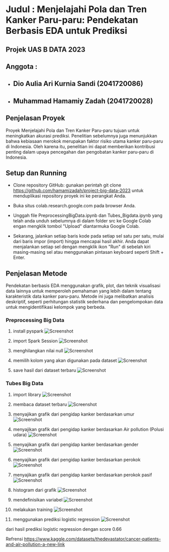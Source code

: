 # Judul     : Menjelajahi Pola dan Tren Kanker Paru-paru: Pendekatan Berbasis EDA untuk Prediksi

## Projek UAS B DATA 2023
## Anggota   : 

-  ## Dio Aulia Ari Kurnia Sandi (2041720086)
-  ## Muhammad Hamamiy Zadah     (2041720028)

## Penjelasan Proyek

Proyek  Menjelajahi Pola dan Tren Kanker Paru-paru tujuan untuk meningkatkan akurasi prediksi. Penelitian sebelumnya juga menunjukkan bahwa kebiasaan merokok merupakan faktor risiko utama kanker paru-paru di Indonesia. Oleh karena itu, penelitian ini dapat memberikan kontribusi penting dalam upaya pencegahan dan pengobatan kanker paru-paru di Indonesia.


## Setup dan Running
- Clone repository GitHub: gunakan perintah git clone https://github.com/hamamizadah/project-big-data-2023 untuk menduplikasi repository proyek ini ke perangkat Anda.

- Buka situs colab.research.google.com pada browser Anda.

- Unggah file PreprocessingBigData.ipynb dan Tubes_Bigdata.ipynb yang telah anda unduh sebelumnya di dalam folder src ke Google Colab engan mengklik tombol "Upload" diantarmuka Google Colab.

- Sekarang, jalankan setiap baris kode pada setiap sel satu per satu, mulai dari baris impor (import) hingga mencapai hasil akhir. Anda dapat menjalankan setiap sel dengan mengklik ikon "Run" di sebelah kiri masing-masing sel atau menggunakan pintasan keyboard seperti Shift + Enter.


## Penjelasan Metode

Pendekatan berbasis EDA menggunakan grafik, plot, dan teknik visualisasi data lainnya untuk memperoleh pemahaman yang lebih dalam tentang karakteristik data kanker paru-paru. Metode ini juga melibatkan analisis deskriptif, seperti perhitungan statistik sederhana dan pengelompokan data untuk mengidentifikasi kelompok yang berbeda.


### Preprocessing Big Data
1. install pyspark
![Screenshot ](img/preprocessingBigData/01.png)

2. import Spark Session
![Screenshot ](img/preprocessingBigData/02.importSparkSession.png)

3. menghilangkan nilai null
![Screenshot ](img/preprocessingBigData/03.menghilangkan_Nilai_null.png)

4. memilih kolom yang akan digunakan pada dataset
![Screenshot ](img/preprocessingBigData/04.memilih_Kolom_yang_ingin_digunakan_pada_dataset.png)

5. save hasil dari dataset terbaru
![Screenshot ](img/preprocessingBigData/05.save_hasil_dari_dataset_terbaru.png)


### Tubes Big Data
1. import library 
![Screenshot ](img/tubes_bigdata/1.import_library.png)

2. membaca dataset terbaru
![Screenshot ](img/tubes_bigdata/2.membaca_dataset_terbaru.png)

3. menyajikan grafik dari pengidap kanker berdasarkan umur
![Screenshot ](img/tubes_bigdata/3.menyajikan_grafik_dari_pengidap_kanker_berdasarkan_umur.png)

4. menyajikan grafik dari pengidap kanker berdasarkan Air pollution (Polusi udara)
![Screenshot ](img/tubes_bigdata/4.menyajikan_grafik_dari_pengidap_kanker_berdasarkan_AirPollution_(Polusi_udara).png)

5. menyajikan grafik dari pengidap kanker berdasarkan gender
![Screenshot ](img/tubes_bigdata/5.menyajikan-grafik-dari-pengidap-kanker-berdasarkan-gender.png)

6. menyajikan grafik dari pengidap kanker berdasarkan perokok
![Screenshot ](img/tubes_bigdata/6.menyajikan-grafik-dari-pengidap-kanker-berdasarkan-perokok.png)

7. menyajikan grafik dari pengidap kanker berdasarkan perokok pasif
![Screenshot ](img/tubes_bigdata/7.menyajikan-grafik-dari-pengidap-kanker-berdasarkan-perokok-pasif.png)

8. histogram dari grafik 
![Screenshot ](img/tubes_bigdata/8.histogram-dari-grafik.png)

9. mendefinisikan variabel 
![Screenshot ](img/tubes_bigdata/9.mendefinisikan-variabel.png)

10. melakukan training
![Screenshot ](img/tubes_bigdata/10.melakukan-training.png)

11. menggunakan prediksi logistic regression
![Screenshot ](img/tubes_bigdata/11.menggunakan-prediksi-logistic-regression.png)

dari hasil prediksi logistic regression dengan score 0.66

Refrensi
https://www.kaggle.com/datasets/thedevastator/cancer-patients-and-air-pollution-a-new-link


